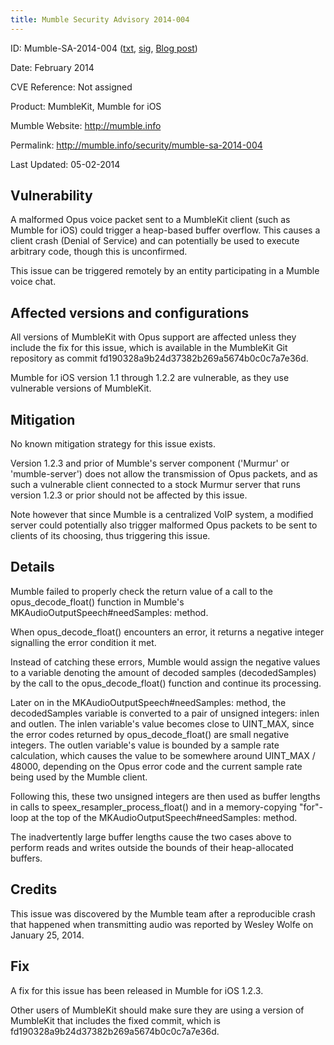 ```yaml
---
title: Mumble Security Advisory 2014-004
---
```


ID:              Mumble-SA-2014-004 ([txt](../Mumble-SA-2014-003.txt), [sig](../Mumble-SA-2014-003.txt.sig), [Blog post](/blog/mumble-for-ios-1.2.3/))

Date:            February 2014

CVE Reference:   Not assigned

Product:         MumbleKit, Mumble for iOS

Mumble Website:  http://mumble.info

Permalink:       http://mumble.info/security/mumble-sa-2014-004

Last Updated:    05-02-2014

## Vulnerability

A malformed Opus voice packet sent to a MumbleKit client (such as Mumble for iOS) could trigger a heap-based buffer overflow. This causes a client crash (Denial of Service) and can potentially be used to execute arbitrary code, though this is unconfirmed.

This issue can be triggered remotely by an entity participating in a Mumble voice chat.

## Affected versions and configurations

All versions of MumbleKit with Opus support are affected unless they include the fix for this issue, which is available in the MumbleKit Git repository as commit fd190328a9b24d37382b269a5674b0c0c7a7e36d.

Mumble for iOS version 1.1 through 1.2.2 are vulnerable, as they use vulnerable versions of MumbleKit.

## Mitigation

No known mitigation strategy for this issue exists.

Version 1.2.3 and prior of Mumble's server component ('Murmur' or 'mumble-server') does not allow the transmission of Opus packets, and as such a vulnerable client connected to a stock Murmur server that runs version 1.2.3 or prior should not be affected by this
	issue.

Note however that since Mumble is a centralized VoIP system, a modified server could potentially also trigger malformed Opus packets to be sent to clients of its choosing, thus triggering this issue.

## Details

Mumble failed to properly check the return value of a call to the opus_decode_float() function in Mumble's MKAudioOutputSpeech#needSamples: method.

When opus_decode_float() encounters an error, it returns a negative integer signalling the error condition it met.

Instead of catching these errors, Mumble would assign the negative values to a variable denoting the amount of decoded samples (decodedSamples) by the call to the opus_decode_float() function and continue its processing.

Later on in the MKAudioOutputSpeech#needSamples: method, the decodedSamples variable is converted to a pair of unsigned integers: inlen and outlen. The inlen variable's value becomes close to UINT_MAX, since the error codes returned by opus_decode_float() are small negative integers. The outlen variable's value is bounded by a sample rate calculation, which causes the value to be somewhere around UINT_MAX / 48000, depending on the Opus error code and the current sample rate being used by the Mumble client.

Following this, these two unsigned integers are then used as buffer lengths in calls to speex_resampler_process_float() and in a memory-copying "for"-loop at the top of the MKAudioOutputSpeech#needSamples: method.

The inadvertently large buffer lengths cause the two cases above to perform reads and writes outside the bounds of their heap-allocated buffers.

## Credits

This issue was discovered by the Mumble team after a reproducible crash that happened when transmitting audio was reported by Wesley Wolfe on January 25, 2014.

## Fix

A fix for this issue has been released in Mumble for iOS 1.2.3.

Other users of MumbleKit should make sure they are using a version of MumbleKit that includes the fixed commit, which is fd190328a9b24d37382b269a5674b0c0c7a7e36d.
